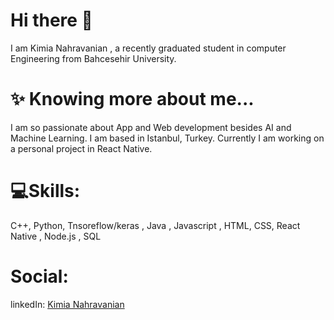 # Hi there 👋
I am Kimia Nahravanian , a recently graduated student in computer Engineering from Bahcesehir University.

# ✨ Knowing more about me...
I am so passionate about App and Web development  besides AI and Machine Learning.
I am based in Istanbul, Turkey.
Currently I am working on a personal project in React Native.

# 💻Skills:
C++, Python,  Tnsoreflow/keras , Java , Javascript , HTML,  CSS,  React Native , Node.js , SQL

# Social:
linkedIn: [Kimia Nahravanian](http://linkedin.com/in/kimia-nahravanian-0a60791b4)




